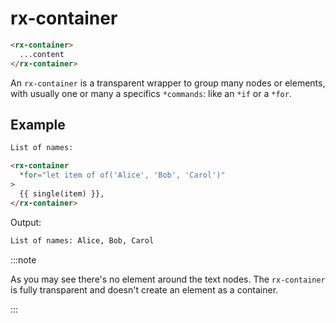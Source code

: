 # rx-container

```html
<rx-container>
  ...content
</rx-container>
```

An `rx-container` is a transparent wrapper to group many nodes or elements, with usually one or many a specifics `*commands`: like an `*if` or a `*for`.


## Example

```html
List of names:

<rx-container
  *for="let item of of('Alice', 'Bob', 'Carol')"
>
  {{ single(item) }},
</rx-container>
```

Output:

```html
List of names: Alice, Bob, Carol
```

:::note

As you may see there's no element around the text nodes.
The `rx-container` is fully transparent and doesn't create an element as a container.

:::

